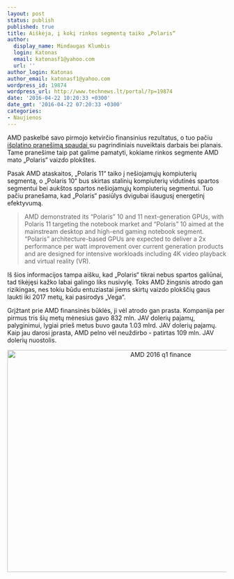 ```yaml
---
layout: post
status: publish
published: true
title: Aiškėja, į kokį rinkos segmentą taiko „Polaris“
author:
  display_name: Mindaugas Klumbis
  login: Katonas
  email: katonasf1@yahoo.com
  url: ''
author_login: Katonas
author_email: katonasf1@yahoo.com
wordpress_id: 19874
wordpress_url: http://www.technews.lt/portal/?p=19874
date: '2016-04-22 10:20:33 +0300'
date_gmt: '2016-04-22 07:20:33 +0300'
categories:
- Naujienos
---
```

<p>AMD paskelbė savo pirmojo ketvirčio finansinius rezultatus, o tuo pačiu <a href="http://gpu.news/amd-reports-2016-first-quarter-results/" target="_blank">išplatino pranešimą spaudai </a>su pagrindiniais nuveiktais darbais bei planais. Tame pranešime taip pat galime pamatyti, kokiame rinkos segmente AMD mato „Polaris“ vaizdo plokštes.</p>
<p>Pasak AMD ataskaitos, „Polaris 11“ taiko į nešiojamųjų kompiuterių segmentą, o „Polaris 10“ bus skirtas stalinių kompiuterių vidutinės spartos segmentui bei aukštos spartos nešiojamųjų kompiuterių segmentui. Tuo pačiu pranešama, kad „Polaris“ pasiūlys dvigubai išaugusį energetinį efektyvumą.</p>
<blockquote><p>AMD demonstrated its “Polaris” 10 and 11 next-generation GPUs, with Polaris 11 targeting the notebook market and “Polaris” 10 aimed at the mainstream desktop and high-end gaming notebook segment. “Polaris” architecture-based GPUs are expected to deliver a 2x performance per watt improvement over current generation products and are designed for intensive workloads including 4K video playback and virtual reality (VR).</p></blockquote>
<p>Iš šios informacijos tampa aišku, kad „Polaris“ tikrai nebus spartos galiūnai, tad tikėjęsi kažko labai galingo liks nusivylę. Toks AMD žingsnis atrodo gan rizikingas, nes tokiu būdu entuziastai jiems skirtų vaizdo plokščių gaus laukti iki 2017 metų, kai pasirodys „Vega“.</p>
<p>Grįžtant prie AMD finansinės būklės, ji vėl atrodo gan prasta. Kompanija per pirmus tris šių metų mėnesius gavo 832 mln. JAV dolerių pajamų, palyginimui, lygiai prieš metus buvo gauta 1.03 mlrd. JAV dolerių pajamų. Kaip jau darosi įprasta, AMD pelno vėl neuždirbo - patirtas 109 mln. JAV dolerių nuostolis.</p>
<p style="text-align: center;"><a href="http://www.technews.lt/portal/wp-content/uploads/2016/04/AMD-2016-q1-finance.jpg"><img class="alignnone wp-image-19875 size-full" src="http://www.technews.lt/portal/wp-content/uploads/2016/04/AMD-2016-q1-finance.jpg" alt="AMD 2016 q1 finance" width="689" height="509" /></a></p>
<p>&nbsp;</p>
